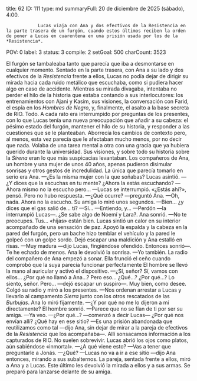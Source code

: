 title:          62
ID:             111
type:           md
summaryFull:    20 de diciembre de 2025 (sábado), 4:00.
                
                Lucas viaja con Ana y dos efectivos de la Resistencia en la parte trasera de un furgón, cuando estos últimos reciben la orden de poner a Lucas en cuarentena en una prisión usada por los de la *Resistencia*.
POV:            0
label:          3
status:         3
compile:        2
setGoal:        500
charCount:      3523


El furgón se tambaleaba tanto que parecía que iba a desmontarse en cualquier momento. Sentado en la parte trasera, con Ana a su lado y dos efectivos de la *Resistencia* frente a ellos, Lucas no podía dejar de dirigir su mirada hacia cada ruido metálico que escuchaba, como si pudiera hacer algo en caso de accidente.
Mientras su mirada divagaba, intentaba no perder el hilo de la historia que estaba contando a sus interlocutores: los entrenamientos con Ajani y Kasim, sus visiones, la conversación con Farid, el espía en los *Hombres de Negro*, y, finalmente, el asalto a la base secreta de RIO.
Todo.
A cada rato era interrumpido por preguntas de los presentes, con lo que Lucas tenía una nueva preocupación que añadir a su cabeza: el pésimo estado del furgón, mantener el hilo de su historia, y responder a las cuestiones que se le planteaban.
Aborrecía los cambios de contexto pero, al menos, esta vez parecía que le afectaban mucho menos, por no decir que nada. Volaba de una tarea mental a otra con una gracia que ya hubiera querido durante la universidad.
Sus visiones, y sobre todo su historia sobre la *Sirena* eran lo que más suspicacias levantaban. Los compañeros de Ana, un hombre y una mujer de unos 40 años, apenas pudieron disimular sonrisas y otros gestos de incredulidad. La única que parecía tomarlo en serio era Ana.
—¿Es la misma mujer con la que soñabas?
Lucas asintió.
—¿Y dices que la escuchas en tu mente? ¿Ahora la estás escuchando?
—Ahora mismo no la escucho pero... —Lucas se interrumpió.
«¿Estás ahí?», pensó.
Pero no hubo respuesta.
—¿Qué ocurre? —preguntó Ana.
—Oh, nada. Ahora no la escucho.
Su amiga lo miró unos segundos.
—Bien... ¿y dices que el gas salió de... ti?
—Sí...
—Entiendo, y...
—Perdón —la interrumpió Lucas—. ¿Se sabe algo de Noemí y Lara?.
Ana sonrió.
—No te preocupes. Tus... «hijas» están bien.
Lucas sintió un calor en su interior acompañado de una sensación de paz. Apoyó la espalda y la cabeza en la pared del furgón, pero un bache hizo temblar el vehículo y la pared le golpeó con un golpe sordo.
Dejó escapar una maldición y Ana estalló en risas.
—Muy madura —dijo Lucas, fingiéndose ofendido. Entonces sonrió—. Te he echado de menos.
Ana le devolvió la sonrisa.
—Yo también.
La radio del compañero de Ana empezó a sonar. Ella frunció el ceño cuando comprobó que la suya parecía funcionar perfectamente
El hombre se llevó la mano al auricular y activó el dispositivo.
—¿Sí, señor? Sí, vamos con ellos... ¿Por qué no llamó a Ana...? Pero eso... ¿Qué...? ¿Por qué...? Lo siento, señor. Pero... —dejó escapar un suspiro—. Muy bien, como desee.
Colgó su radio y miró a los presentes.
—Nos ordenan arrestar a Lucas y llevarlo al campamento *Sierra* junto con los otros rescatados de las *Burbujas*.
Ana lo miró fijamente.
—¿Y por qué no me lo dijeron a mí directamente?
El hombre sonrió.
—Parece que no se fían de ti por ser su amiga.
—Ya veo.
—¿Por qué...? —comenzó a decir Lucas— ¿Por qué nos envían allí? ¿Qué hay en ese sitio?
—Es una prisión abandonada que reutilizamos como tal —dijo Ana, sin dejar de mirar a la pareja de efectivos de la *Resistencia* que los acompañaba—. Allí sonsacamos información a los capturados de RIO. No suelen sobrevivir.
Lucas abrió los ojos como platos, aún sabiéndose «inmortal».
—¿A qué viene esto?
—Vas a tener que preguntarle a Jonás.
—¿Qué?
—Lucas no va a ir a ese sitio —dijo Ana entonces, mirando a sus subalternos.
La pareja, sentada frente a ellos, miró a Ana y a Lucas. Este último les devolvió la mirada a ellos y a sus armas.
Se preparó para lanzarse delante de su amiga.
